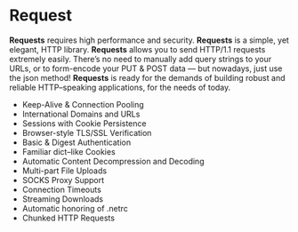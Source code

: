 # Request
**Requests** requires high performance and security.
**Requests** is a simple, yet elegant, HTTP library.
**Requests** allows you to send HTTP/1.1 requests extremely easily. There’s no need to manually add query strings to your URLs, or to form-encode your PUT & POST data — but nowadays, just use the json method!
**Requests** is ready for the demands of building robust and reliable HTTP–speaking applications, for the needs of today.
  * Keep-Alive & Connection Pooling
  * International Domains and URLs
  * Sessions with Cookie Persistence
  * Browser-style TLS/SSL Verification
  * Basic & Digest Authentication
  * Familiar dict–like Cookies
  * Automatic Content Decompression and Decoding
  * Multi-part File Uploads
  * SOCKS Proxy Support
  * Connection Timeouts
  * Streaming Downloads
  * Automatic honoring of .netrc
  * Chunked HTTP Requests
